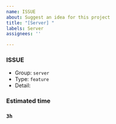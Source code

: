 ```yaml
---
name: ISSUE
about: Suggest an idea for this project
title: "[Server] "
labels: Server
assignees: ''

---
```


### ISSUE
* Group:  `server`
* Type: `feature`
* Detail: 

### Estimated time
### `3h`
